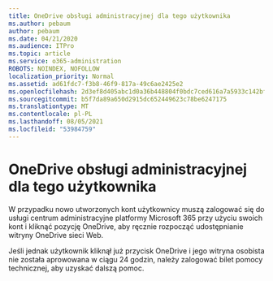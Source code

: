 ```yaml
---
title: OneDrive obsługi administracyjnej dla tego użytkownika
ms.author: pebaum
author: pebaum
ms.date: 04/21/2020
ms.audience: ITPro
ms.topic: article
ms.service: o365-administration
ROBOTS: NOINDEX, NOFOLLOW
localization_priority: Normal
ms.assetid: ad61fdc7-f3b8-46f9-817a-49c6ae2425e2
ms.openlocfilehash: 2d3ef8d405abc1d0a36b448804f0bdc7ced616a7a5933c142bfd3dd7e4596bd0
ms.sourcegitcommit: b5f7da89a650d2915dc652449623c78be6247175
ms.translationtype: MT
ms.contentlocale: pl-PL
ms.lasthandoff: 08/05/2021
ms.locfileid: "53984759"
---
```

# <a name="onedrive-is-not-provisioned-for-this-user"></a>OneDrive obsługi administracyjnej dla tego użytkownika

W przypadku nowo utworzonych kont użytkownicy muszą zalogować się do usługi centrum administracyjne platformy Microsoft 365 przy użyciu swoich kont i kliknąć pozycję OneDrive, aby ręcznie rozpocząć udostępnianie witryny OneDrive sieci Web.
  
Jeśli jednak użytkownik kliknął już przycisk OneDrive i jego witryna osobista nie została aprowowana w ciągu 24 godzin, należy zalogować bilet pomocy technicznej, aby uzyskać dalszą pomoc.
  

